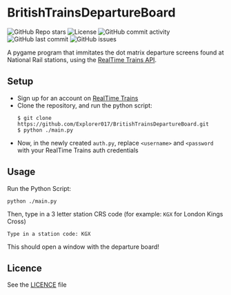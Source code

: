 # BritishTrainsDepartureBoard
![GitHub Repo stars](https://img.shields.io/github/stars/Explorer017/BritishTrainsDepartureBoard?style=social) ![License](https://img.shields.io/badge/License-MIT-blue) ![GitHub commit activity](https://img.shields.io/github/commit-activity/m/Explorer017/BritishTrainsDepartureBoard) ![GitHub last commit](https://img.shields.io/github/last-commit/Explorer017/BritishTrainsDepartureBoard) ![GitHub issues](https://img.shields.io/github/issues-raw/Explorer017/BritishTrainsDepartureBoard)

A pygame program that immitates the dot matrix departure screens found at National Rail stations, using the [RealTime Trains API](https://api.rtt.io/). 

## Setup

 
 - Sign up for an account on [RealTime Trains](https://api.rtt.io/)
 - Clone the repository, and run the python script:
	  ```
	  $ git clone https://github.com/Explorer017/BritishTrainsDepartureBoard.git
	  $ python ./main.py
	  ```
- Now, in the newly created `auth.py`, replace `<username>` and `<password` with your RealTime Trains auth credentials

## Usage
Run the Python Script:
```
python ./main.py
```
Then, type in a 3 letter station CRS code (for example: `KGX` for London Kings Cross)
```
Type in a station code: KGX
```
This should open a window with the departure board!

## Licence
See the [LICENCE](https://github.com/Explorer017/BritishTrainsDepartureBoard/blob/main/LICENCE) file

